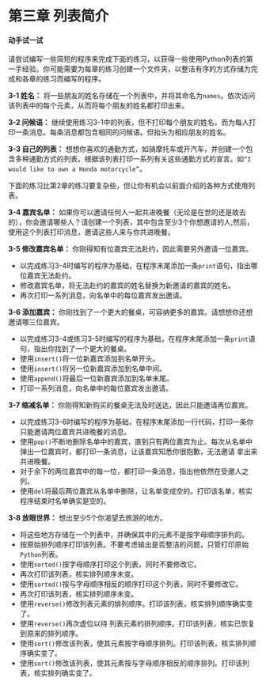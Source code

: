 # 第三章 列表简介

#### 动手试一试

请尝试编写一些简短的程序来完成下面的练习，以获得一些使用Python列表的第一手经验。你可能需要为每章的练习创建一个文件夹，以整洁有序的方式存储为完成和各章的练习而编写的程序。

**3-1 姓名：** 将一些朋友的姓名存储在一个列表中，并将其命名为`names`。依次访问该列表中的每个元素，从而将每个朋友的姓名都打印出来。

**3-2 问候语：** 继续使用练习3-1中的列表，但不打印每个朋友的姓名，而为每人打印一条消息。每条消息都包含相同的问候语。但抬头为相应朋友的姓名。

**3-3 自己的列表：** 想想你喜欢的通勤方式，如骑摩托车或开汽车，并创建一个包含多种通勤方式的列表。根据该列表打印一系列有关这些通勤方式的宣言。如`“I would like to own a Honda motorcycle”`。

下面的练习比第2章的练习要复杂些，但让你有机会以前面介绍的各种方式使用列表。

**3-4 嘉宾名单：** 如果你可以邀请任何人一起共进晚餐（无论是在世的还是故去的），你会邀请哪些人？请创建一个列表，其中包含至少3个你想邀请的人;然后，使用这个列表打印消息，邀请这些人来与你共进晚餐。

**3-5 修改嘉宾名单：** 你刚得知有位嘉宾无法赴约，因此需要另外邀请一位嘉宾。
- 以完成练习3-4时编写的程序为基础，在程序末尾添加一条`print`语句，指出哪位嘉宾无法赴约。
- 修改嘉宾名单，将无法赴约的嘉宾的姓名替换为新邀请的嘉宾的姓名。
- 再次打印一系列消息，向名单中的每位嘉宾发出邀请。

**3-6 添加嘉宾：** 你刚找到了一个更大的餐桌，可容纳更多的嘉宾。请想想你还想邀请哪三位嘉宾。
- 以完成练习3-4或练习3-5时编写的程序为基础，在程序末尾添加一条`print`语句，指出你找到了一个更大的餐桌。
- 使用`insert()`将一位新嘉宾添加到名单开头。
- 使用`insert()`将另一位新嘉宾添加到名单中间。
- 使用`append()`将最后一位新嘉宾添加到名单末尾。
- 打印一系列消息，向名单中的每位嘉宾发出邀请。

**3-7 缩减名单：** 你刚得知新购买的餐桌无法及时送达，因此只能邀请再位嘉宾。
- 以完成练习3-6时编写的程序为基础，在程序末尾添加一行代码，打印一条你只能邀请两位嘉宾共进晚餐的消息。
- 使用`pop()`不断地删除名单中的嘉宾，直到只有两位嘉宾为止。每次从名单中弹出一位嘉宾时，都打印一条消息，让该嘉宾知悉你很抱歉，无法邀请 拿出来共进晚餐。
- 对于余下的两位嘉宾中的每一位，都打印一条消息，指出他依然在受邀人之列。
- 使用`del`将最后两位嘉宾从名单中删除，让名单变成空的。打印该名单，核实程序结束时名单确实是空的。

**3-8 放眼世界：** 想出至少5个你渴望去旅游的地方。
- 将这些地方存储在一个列表中，并确保其中的元素不是按字母顺序排列的。
- 按原始排列顺序打印该列表。不要考虑输出是否整洁的问题，只管打印原始`Python`列表。
- 使用`sorted()`按字母顺序打印这个列表，同时不要修改它。
- 再次打印该列表，核实排列顺序未变。
- 使用`sorted()`按与字母顺序相反的顺序打印这个列表，同时不要修改它。
- 再次打印该列表，核实排列顺序未变。
- 使用`reverse()`修改列表元素的排列顺序。打印该列表，核实排列顺序确实变了。
- 使用`reverse()`再次虚位以待 列表元素的排列顺序。打印该列表，核实已恢复到原来的排列顺序。
- 使用`sort()`修改该列表，使其元素按字母顺序排列。打印该列表，核实排列顺序确实变了。
- 使用`sort()`修改该列表，使其元素按与字母顺序相反的顺序排列。打印该列表，核实排列确实变了。
